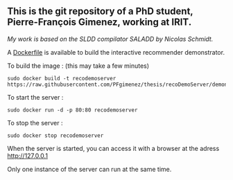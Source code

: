 ## This is the git repository of a PhD student, Pierre-François Gimenez, working at IRIT.

_My work is based on the SLDD compilator SALADD by Nicolas Schmidt._


A [Dockerfile](https://github.com/PFgimenez/thesis/blob/recoDemoServer/demonstrateur/Dockerfile) is available to build the interactive recommender demonstrator.

To build the image : (this may take a few minutes)

    sudo docker build -t recodemoserver https://raw.githubusercontent.com/PFgimenez/thesis/recoDemoServer/demonstrateur/Dockerfile

To start the server :

    sudo docker run -d -p 80:80 recodemoserver

To stop the server :

    sudo docker stop recodemoserver

When the server is started, you can access it with a browser at the adress http://127.0.0.1

Only one instance of the server can run at the same time.

